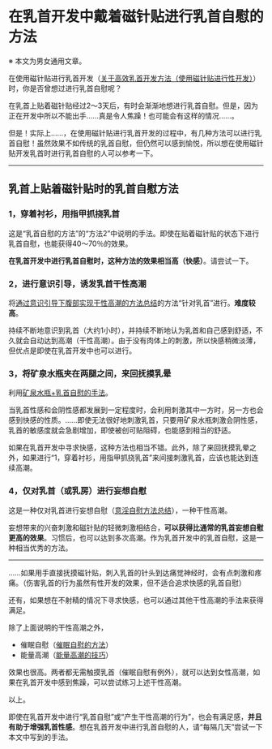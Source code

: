 # 在乳首开发中戴着磁针贴进行乳首自慰的方法 [​](#在乳首开发中戴着磁针贴进行乳首自慰的方法)

※ 本文为男女通用文章。

在使用磁针贴进行乳首开发（[关于高效乳首开发方法（使用磁针贴进行性开发）](/nipple/kaihatsu+iki/page-2.html)）时，你是否曾想过进行乳首自慰呢？

在乳首上贴着磁针贴经过2～3天后，有时会渐渐地想进行乳首自慰。但是，因为正在开发中所以不能出手……真是令人焦躁！也可能会有这样的情况……。

但是！实际上……，在使用磁针贴进行乳首开发的过程中，有几种方法可以进行乳首自慰！虽然效果不如传统的乳首自慰，但仍然可以感到愉悦，所以想在使用磁针贴开发乳首时进行乳首自慰的人可以参考一下。

* * *

## 乳首上贴着磁针贴时的乳首自慰方法 [​](#乳首上贴着磁针贴时的乳首自慰方法)

### 1，穿着衬衫，用指甲抓挠乳首 [​](#_1-穿着衬衫-用指甲抓挠乳首)

这是“乳首自慰的方法”的“方法2”中说明的手法。即使在贴着磁针贴的状态下进行乳首自慰，也能获得40～70％的效果。

**在乳首开发中进行乳首自慰时，这种方法的效果相当高（快感）**。请尝试一下。

### 2，进行意识引导，诱发乳首干性高潮 [​](#_2-进行意识引导-诱发乳首干性高潮)

将[通过意识引导下腹部实现干性高潮的方法总结](/dryorg/yarikata/page-25.html)的方法“针对乳首”进行。**难度较高**。

持续不断地意识到乳首（大约1小时），并持续不断地认为乳首和自己感到舒适，不久就会自动达到高潮（干性高潮）。由于没有肉体上的刺激，所以快感稍微淡薄，但优点是即使在乳首开发中也可以进行。

### 3，将矿泉水瓶夹在两腿之间，来回抚摸乳晕 [​](#_3-将矿泉水瓶夹在两腿之间-来回抚摸乳晕)

利用[矿泉水瓶+乳首自慰的手法](/nipple/chikuni/page-18.html)。

当乳首性感和会阴性感都发展到一定程度时，会利用刺激其中一方时，另一方也会感到快感的性质。……即使无法很好地刺激乳首，只要用矿泉水瓶刺激会阴性感，乳首的敏感度就会急剧增加，即使被创可贴阻碍，也能感到相当的舒适。

如果在乳首开发中寻求快感，这种方法也相当不错。此外，除了来回抚摸乳晕之外，如果进行“1，穿着衬衫，用指甲抓挠乳首”来间接刺激乳首，应该也能达到连续高潮。

### 4，仅对乳首（或乳房）进行妄想自慰 [​](#_4-仅对乳首-或乳房-进行妄想自慰)

这是一种仅对乳首进行妄想自慰（[意淫自慰方法总结](/dryorg/yarikata/page-28.html)），一种干性高潮。

妄想带来的兴奋刺激和磁针贴的轻微刺激相结合，**可以获得比通常的乳首妄想自慰更高的效果**。习惯后，也可以达到多次高潮。作为乳首开发中的乳首自慰，这是一种相当优秀的方法。

* * *

……如果用手直接抚摸磁针贴，刺入乳首的针头到达痛觉神经时，会有点刺激和疼痛。（伤害乳首的行为虽然有性开发的效果，但不适合追求快感的乳首自慰）

还有，如果想在不射精的情况下寻求快感，也可以通过其他干性高潮的手法来获得满足。

除了上面说明的干性高潮之外，

+   催眠自慰（[催眠自慰的方法](/dryorg/yarikata/page-16.html)）
+   能量高潮（[能量高潮的技巧](/dryorg/yarikata/page-15.html)）

效果也很高。两者都无需触摸乳首（催眠自慰有例外），就可以达到女性高潮，如果在乳首开发中感到焦躁，可以尝试练习上述干性高潮。

以上。

即使在乳首开发中进行“乳首自慰”或“产生干性高潮的行为”，也会有满足感，**并且有助于增强乳首性感**。想在乳首开发中进行乳首自慰的人，请“每隔几天”尝试一下本文中写到的手法。